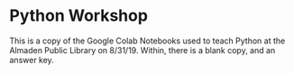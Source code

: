 # Python Workshop
This is a copy of the Google Colab Notebooks used to teach Python at the Almaden Public Library on 8/31/19. Within, there is a blank copy, and an answer key.
